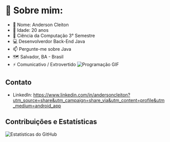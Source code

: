 #    📖 Sobre mim:

- 👋 Nome: Anderson Cleiton
- 👀 Idade: 20 anos
- 🔭 Ciência da Computação 3° Semestre
- 💻 Desenvolverdor Back-End Java
- 📫 Pergunte-me sobre Java
- 🗺️ Salvador, BA - Brasil
- ⚡ Comunicativo / Extrovertido
![Programação GIF]([http://be-bright.click/java-logo-gif.htmlel](https://media.giphy.com/media/zhYSVCirREeIZtONCI/giphy.gif))
## Contato

- LinkedIn: https://www.linkedin.com/in/andersoncleiton?utm_source=share&utm_campaign=share_via&utm_content=profile&utm_medium=android_app

## Contribuições e Estatísticas
![Estatísticas do GitHub](https://github-readme-stats.vercel.app/api?username=AndersonCldev&show_icons=true&theme=radical)

<!---
AndersonCldev/AndersonCldev is a ✨ special ✨ repository because its `README.md` (this file) appears on your GitHub profile.
You can click the Preview link to take a look at your changes.
--->
